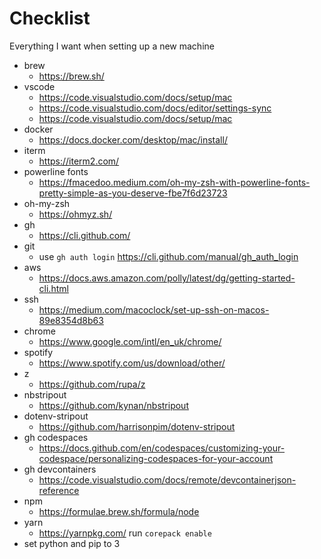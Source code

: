 # Checklist

Everything I want when setting up a new machine

- brew
  - <https://brew.sh/>
- vscode
  - <https://code.visualstudio.com/docs/setup/mac>
  - <https://code.visualstudio.com/docs/editor/settings-sync>
  - <https://code.visualstudio.com/docs/setup/mac>
- docker
  - <https://docs.docker.com/desktop/mac/install/>
- iterm
  - <https://iterm2.com/>
- powerline fonts
  - <https://fmacedoo.medium.com/oh-my-zsh-with-powerline-fonts-pretty-simple-as-you-deserve-fbe7f6d23723>
- oh-my-zsh
  - <https://ohmyz.sh/>
- gh
  - <https://cli.github.com/>
- git
  - use `gh auth login` <https://cli.github.com/manual/gh_auth_login>
- aws
  - <https://docs.aws.amazon.com/polly/latest/dg/getting-started-cli.html>
- ssh
  - <https://medium.com/macoclock/set-up-ssh-on-macos-89e8354d8b63>
- chrome
  - <https://www.google.com/intl/en_uk/chrome/>
- spotify
  - <https://www.spotify.com/us/download/other/>
- z
  - <https://github.com/rupa/z>
- nbstripout
  - <https://github.com/kynan/nbstripout>
- dotenv-stripout
  - <https://github.com/harrisonpim/dotenv-stripout>
- gh codespaces
  - <https://docs.github.com/en/codespaces/customizing-your-codespace/personalizing-codespaces-for-your-account>
- gh devcontainers
  - <https://code.visualstudio.com/docs/remote/devcontainerjson-reference>
- npm
  - <https://formulae.brew.sh/formula/node>
- yarn
  - <https://yarnpkg.com/> run `corepack enable`
- set python and pip to 3
